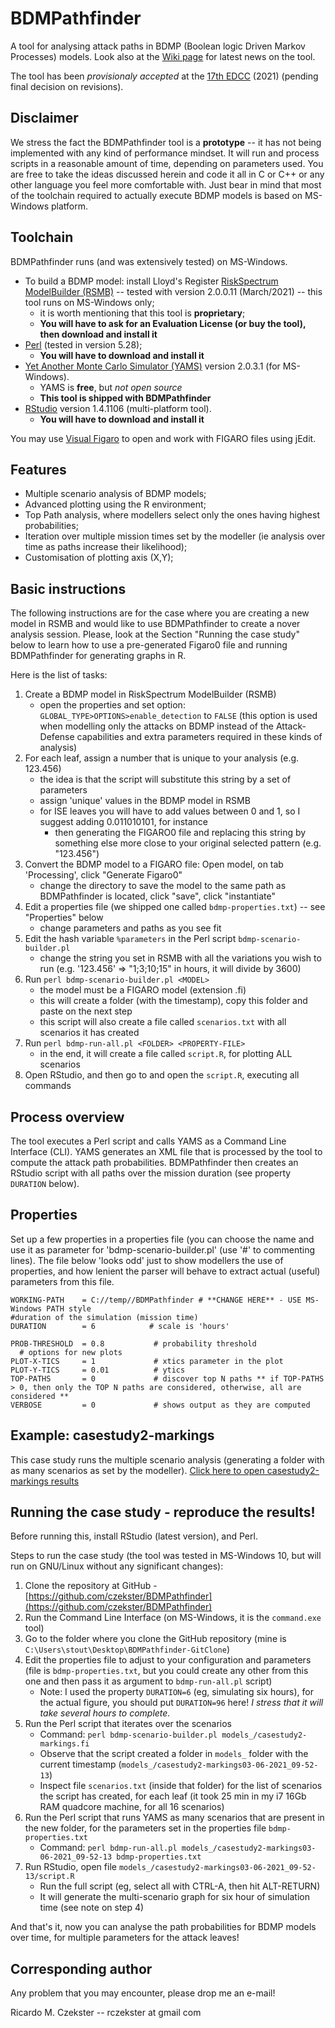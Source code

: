 # BDMPathfinder
A tool for analysing attack paths in BDMP (Boolean logic Driven Markov Processes) models.
Look also at the [Wiki page](https://github.com/czekster/BDMPathfinder/wiki) for latest news on the tool.

The tool has been *provisionaly accepted* at the [17th EDCC](http://edcc.dependability.org/) (2021) (pending final decision on revisions).

## Disclaimer
We stress the fact the BDMPathfinder tool is a **prototype** -- it has not being implemented with any kind of performance mindset.
It will run and process scripts in a reasonable amount of time, depending on parameters used.
You are free to take the ideas discussed herein and code it all in C or C++ or any other language you feel more comfortable with.
Just bear in mind that most of the toolchain required to actually execute BDMP models is based on MS-Windows platform.

## Toolchain
BDMPathfinder runs (and was extensively tested) on MS-Windows.

- To build a BDMP model: install Lloyd's Register [RiskSpectrum ModelBuilder (RSMB)](https://www.lr.org/en-gb/riskspectrum/technical-information/modelbuilder/) -- tested with version 2.0.0.11 (March/2021) -- this tool runs on MS-Windows only;
  - it is worth mentioning that this tool is **proprietary**;
   - **You will have to ask for an Evaluation License (or buy the tool), then download and install it**
- [Perl](https://www.perl.org/get.html) (tested in version 5.28);
   - **You will have to download and install it**
- [Yet Another Monte Carlo Simulator (YAMS)](https://sourceforge.net/projects/visualfigaro/files/YAMS/) version 2.0.3.1 (for MS-Windows).
  - YAMS is **free**, but _not open source_
   - **This tool is shipped with BDMPathfinder**
- [RStudio](https://www.rstudio.com/products/rstudio/download/) version 1.4.1106 (multi-platform tool).
   - **You will have to download and install it**

You may use [Visual Figaro](https://sourceforge.net/projects/visualfigaro/) to open and work with FIGARO files using jEdit.

## Features
- Multiple scenario analysis of BDMP models;
- Advanced plotting using the R environment;
- Top Path analysis, where modellers select only the ones having highest probabilities;
- Iteration over multiple mission times set by the modeller (ie analysis over time as paths increase their likelihood);
- Customisation of plotting axis (X,Y);

## Basic instructions
The following instructions are for the case where you are creating a new model in RSMB and would like to use BDMPathfinder to create a nover analysis session.
Please, look at the Section "Running the case study" below to learn how to use a pre-generated Figaro0 file and running BDMPathfinder for generating graphs in R.

Here is the list of tasks:
1. Create a BDMP model in RiskSpectrum ModelBuilder (RSMB)
   - open the properties and set option: ``GLOBAL_TYPE>OPTIONS>enable_detection`` to ``FALSE`` (this option is used when modelling only the attacks on BDMP instead of the Attack-Defense capabilities and extra parameters required in these kinds of analysis)
2. For each leaf, assign a number that is unique to your analysis (e.g. 123.456)
   - the idea is that the script will substitute this string by a set of parameters
   - assign 'unique' values in the BDMP model in RSMB
   - for ISE leaves you will have to add values between 0 and 1, so I suggest adding 0.011010101, for instance
       - then generating the FIGARO0 file and replacing this string by something else more close to your original selected pattern (e.g. "123.456")
3. Convert the BDMP model to a FIGARO file: Open model, on tab 'Processing', click "Generate Figaro0"
   - change the directory to save the model to the same path as BDMPathfinder is located, click "save", click "instantiate"
4. Edit a properties file (we shipped one called ``bdmp-properties.txt``) -- see "Properties" below
   - change parameters and paths as you see fit
5. Edit the hash variable ``%parameters`` in the Perl script ``bdmp-scenario-builder.pl``
   - change the string you set in RSMB with all the variations you wish to run (e.g. '123.456' => "1;3;10;15" in hours, it will divide by 3600)
6. Run ``perl bdmp-scenario-builder.pl <MODEL>``
   - the model must be a FIGARO model (extension .fi)
   - this will create a folder (with the timestamp), copy this folder and paste on the next step
   - this script will also create a file called ``scenarios.txt`` with all scenarios it has created
7. Run ``perl bdmp-run-all.pl <FOLDER> <PROPERTY-FILE>``
   - in the end, it will create a file called ``script.R``, for plotting ALL scenarios
8. Open RStudio, and then go to <FOLDER> and open the ``script.R``, executing all commands

## Process overview
The tool executes a Perl script and calls YAMS as a Command Line Interface (CLI).
YAMS generates an XML file that is processed by the tool to compute the attack path probabilities.
BDMPathfinder then creates an RStudio script with all paths over the mission duration (see property `DURATION` below).

## Properties
Set up a few properties in a properties file (you can choose the name and use it as parameter for 'bdmp-scenario-builder.pl' (use '#' to commenting lines).
The file below 'looks odd' just to show modellers the use of properties, and how lenient the parser will behave to extract actual (useful) parameters from this file.
```# use this for commenting lines
WORKING-PATH    = C://temp//BDMPathfinder # **CHANGE HERE** - USE MS-Windows PATH style
#duration of the simulation (mission time)
DURATION        = 6            # scale is 'hours'
       
PROB-THRESHOLD  = 0.8           # probability threshold
  # options for new plots
PLOT-X-TICS     = 1             # xtics parameter in the plot
PLOT-Y-TICS     = 0.01          # ytics
TOP-PATHS       = 0             # discover top N paths ** if TOP-PATHS > 0, then only the TOP N paths are considered, otherwise, all are considered **
VERBOSE         = 0             # shows output as they are computed
```

## Example: casestudy2-markings
This case study runs the multiple scenario analysis (generating a folder with as many scenarios as set by the modeller).
[Click here to open casestudy2-markings results](https://github.com/czekster/BDMPathfinder/blob/main/casestudy2-markings_results.png)

## Running the case study - reproduce the results!
Before running this, install RStudio (latest version), and Perl.

Steps to run the case study (the tool was tested in MS-Windows 10, but will run on GNU/Linux without any significant changes):
1. Clone the repository at GitHub - [https://github.com/czekster/BDMPathfinder](https://github.com/czekster/BDMPathfinder)
2. Run the Command Line Interface (on MS-Windows, it is the `command.exe` tool)
3. Go to the folder where you clone the GitHub repository (mine is `C:\Users\stout\Desktop\BDMPathfinder-GitClone`)
4. Edit the properties file to adjust to your configuration and parameters (file is `bdmp-properties.txt`, but you could create any other from this one and then pass it as argument to `bdmp-run-all.pl` script)
   - Note: I used the property `DURATION=6` (eg, simulating six hours), for the actual figure, you should put `DURATION=96` here! *I stress that it will take several hours to complete.*
5. Run the Perl script that iterates over the scenarios
   - Command: `perl bdmp-scenario-builder.pl models_/casestudy2-markings.fi`
   - Observe that the script created a folder in `models_` folder with the current timestamp (`models_/casestudy2-markings03-06-2021_09-52-13`)
   - Inspect file `scenarios.txt` (inside that folder) for the list of scenarios the script has created, for each leaf (it took 25 min in my i7 16Gb RAM quadcore machine, for all 16 scenarios)
6. Run the Perl script that runs YAMS as many scenarios that are present in the new folder, for the parameters set in the properties file `bdmp-properties.txt`
   - Command: `perl bdmp-run-all.pl models_/casestudy2-markings03-06-2021_09-52-13 bdmp-properties.txt`
7. Run RStudio, open file `models_/casestudy2-markings03-06-2021_09-52-13/script.R`
   - Run the full script (eg, select all with CTRL-A, then hit ALT-RETURN)
   - It will generate the multi-scenario graph for six hour of simulation time (see note on step 4)

And that's it, now you can analyse the path probabilities for BDMP models over time, for multiple parameters for the attack leaves!

## Corresponding author
Any problem that you may encounter, please drop me an e-mail!

Ricardo M. Czekster -- rczekster at gmail com


